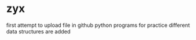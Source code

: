 # zyx
first attempt to upload file in github
python programs for practice different data structures are added 
